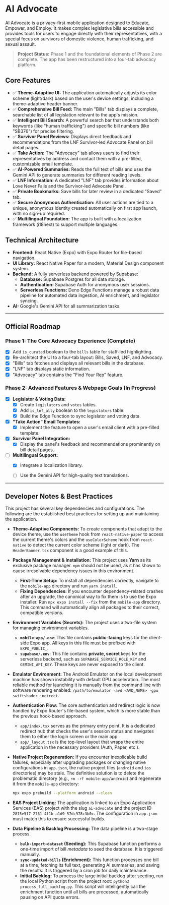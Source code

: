 # AI Advocate

AI Advocate is a privacy-first mobile application designed to Educate, Empower, and Employ. It makes complex legislative bills accessible and provides tools for users to engage directly with their representatives, with a special focus on survivors of domestic violence, human trafficking, and sexual assault.

> **Project Status:** Phase 1 and the foundational elements of Phase 2 are complete. The app has been restructured into a four-tab advocacy platform.

## Core Features

-   ✅ **Theme-Adaptive UI:** The application automatically adjusts its color scheme (light/dark) based on the user's device settings, including a theme-adaptive header banner.
-   ✅ **Comprehensive Bill Feed:** The main "Bills" tab displays a complete, searchable list of all legislation relevant to the app's mission.
-   ✅ **Intelligent Bill Search:** A powerful search bar that understands both keywords (like "human trafficking") and specific bill numbers (like "SB376") for precise filtering.
-   ✅ **Survivor Panel Reviews:** Displays direct feedback and recommendations from the LNF Survivor-led Advocate Panel on bill detail pages.
-   ✅ **Take Action:** The "Advocacy" tab allows users to find their representatives by address and contact them with a pre-filled, customizable email template.
-   ✅ **AI-Powered Summaries:** Reads the full text of bills and uses the Gemini API to generate summaries for different reading levels.
-   ✅ **LNF Information:** A dedicated "LNF" tab provides information about Love Never Fails and the Survivor-led Advocate Panel.
-   ✅ **Private Bookmarks:** Save bills for later review in a dedicated "Saved" tab.
-   ✅ **Secure Anonymous Authentication:** All user actions are tied to a unique, anonymous identity created automatically on first app launch, with no sign-up required.
-   ✅ **Multilingual Foundation:** The app is built with a localization framework (i18next) to support multiple languages.

## Technical Architecture

-   **Frontend:** React Native (Expo) with Expo Router for file-based navigation.
-   **UI Library:** React Native Paper for a modern, Material Design component system.
-   **Backend:** A fully serverless backend powered by Supabase:
    -   **Database:** Supabase Postgres for all data storage.
    -   **Authentication:** Supabase Auth for anonymous user sessions.
    -   **Serverless Functions:** Deno Edge Functions manage a robust data pipeline for automated data ingestion, AI enrichment, and legislator syncing.
-   **AI:** Google's Gemini API for all summarization tasks.

---

## Official Roadmap

### Phase 1: The Core Advocacy Experience (Complete)
-   [x] Add `is_curated` boolean to the `bills` table for staff-led highlighting.
-   [x] Re-architect the UI to a four-tab layout: Bills, Saved, LNF, and Advocacy.
-   [x] "Bills" tab fetches and displays all relevant bills in the database.
-   [x] "LNF" tab displays static information.
-   [x] "Advocacy" tab contains the "Find Your Rep" feature.

### Phase 2: Advanced Features & Webpage Goals (In Progress)
-   [x] **Legislator & Voting Data:**
    -   [x] Create `legislators` and `votes` tables.
    -   [x] Add `is_lnf_ally` boolean to the `legislators` table.
    -   [x] Build the Edge Function to sync legislator and voting data.
-   [x] **"Take Action" Email Templates:**
    -   [x] Implement the feature to open a user's email client with a pre-filled template.
-   [x] **Survivor Panel Integration:**
    -   [x] Display the panel's feedback and recommendations prominently on bill detail pages.
-   [ ] **Multilingual Support:**
    -   [x] Integrate a localization library.
    -   [ ] Use the Gemini API for high-quality text translations.


---

## Developer Notes & Best Practices

This project has several key dependencies and configurations. The following are the established best practices for setting up and maintaining the application.

*   **Theme-Adaptive Components:** To create components that adapt to the device theme, use the `useTheme` hook from `react-native-paper` to access the current theme's colors and the `useColorScheme` hook from `react-native` to detect the current color scheme (light or dark). The `HeaderBanner.tsx` component is a good example of this.

*   **Package Management & Installation:** This project uses **Yarn** as its exclusive package manager. `npm` should not be used, as it has shown to cause irresolvable dependency issues in this environment.
    *   **First-Time Setup:** To install all dependencies correctly, navigate to the `mobile-app` directory and run `yarn install`.
    *   **Fixing Dependencies:** If you encounter dependency-related crashes after an upgrade, the canonical way to fix them is to use the Expo installer. Run `npx expo install --fix` from the `mobile-app` directory. This command will automatically align all packages to their correct, compatible versions.

*   **Environment Variables (Secrets):** The project uses a two-file system for managing environment variables.
    *   **`mobile-app/.env`**: This file contains **public-facing** keys for the client-side Expo app. All keys in this file must be prefixed with `EXPO_PUBLIC_`.
    *   **`supabase/.env`**: This file contains **private, secret** keys for the serverless backend, such as `SUPABASE_SERVICE_ROLE_KEY` and `GEMINI_API_KEY`. These keys are never exposed to the client.

*   **Emulator Environment:** The Android Emulator on the local development machine has shown instability with default GPU acceleration. The most reliable method for launching it is manually from the command line with software rendering enabled: `/path/to/emulator -avd <AVD_NAME> -gpu swiftshader_indirect`.

*   **Authentication Flow:** The core authentication and redirect logic is now handled by Expo Router's file-based system, which is more stable than the previous hook-based approach.
    *   `app/index.tsx` serves as the primary entry point. It is a dedicated redirect hub that checks the user's session status and navigates them to either the login screen or the main app.
    *   `app/_layout.tsx` is the top-level layout that wraps the entire application in the necessary providers (Auth, Paper, etc.).

*   **Native Project Regeneration:** If you encounter inexplicable build failures, especially after upgrading packages or changing native configurations in `app.json`, the native project files (`android` and `ios` directories) may be stale. The definitive solution is to delete the problematic directory (e.g., `rm -rf mobile-app/android`) and regenerate it from the `mobile-app` directory:
    ```bash
    npx expo prebuild --platform android --clean
    ```

*   **EAS Project Linking:** The application is linked to an Expo Application Services (EAS) project with the slug `ai-advocate` and the project ID `2815e517-2761-4f1b-a1d9-57dc978c3b0c`. The configuration in `app.json` must match this to ensure successful builds.

*   **Data Pipeline & Backlog Processing:** The data pipeline is a two-stage process.
    *   **`bulk-import-dataset` (Seeding):** This Supabase function performs a one-time import of bill *metadata* to seed the database. It is triggered manually.
    *   **`sync-updated-bills` (Enrichment):** This function processes one bill at a time, fetching its full text, generating AI summaries, and saving the results. It is triggered by a cron job for daily maintenance.
    *   **Initial Backlog:** To process the large initial backlog after seeding, run the local Python script from the project root: `python3 process_full_backlog.py`. This script will intelligently call the enrichment function until all bills are processed, automatically pausing on API quota errors.
